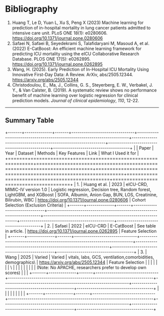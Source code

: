 # Bibliography

1.  Huang T, Le D, Yuan L, Xu S, Peng X (2023) Machine learning for prediction of in-hospital mortality in lung cancer patients admitted to intensive care unit. PLoS ONE 18(1): e0280606. <https://doi.org/10.1371/journal.pone.0280606>
2.  Safaei N, Safaei B, Seyedekrami S, Talafidaryani M, Masoud A, et al. (2022) E-CatBoost: An efficient machine learning framework for predicting ICU mortality using the eICU Collaborative Research Database. PLOS ONE 17(5): e0262895. <https://doi.org/10.1371/journal.pone.0262895>
3.  Wang, H. (2025). Early Prediction of In-Hospital ICU Mortality Using Innovative First-Day Data: A Review. ArXiv, abs/2505.12344. <https://arxiv.org/abs/2505.12344>
4.  Christodoulou, E., Ma, J., Collins, G. S., Steyerberg, E. W., Verbakel, J. Y., & Van Calster, B. (2019). A systematic review shows no performance benefit of machine learning over logistic regression for clinical prediction models. *Journal of clinical epidemiology*, *110*, 12-22.

------------------------------------------------------------------------

## Summary Table

+-------+--------------+-------+--------------------------------+--------------------------------------------------------------------------+----------------------------------------------------------------+------------------------------------------------+---------------------------------------+
|       | Paper        | Year  | Dataset                        | Methods                                                                  | Key Features                                                   | Link                                           | What I Used it for                    |
+=======+==============+=======+================================+==========================================================================+================================================================+================================================+=======================================+
| 1.    | Huang et al. | 2023  | eICU-CRD, MIMIC-IV version 1.0 | Logistic regression, Decision tree, Random forest, LightGBM, and XGBoost | SOFA, Albumin, Anion Gap, BUN, LOS, Creatinine, Bilirubin, WBC | <https://doi.org/10.1371/journal.pone.0280606> | Cohort Selection (Exclusion Criteria) |
+-------+--------------+-------+--------------------------------+--------------------------------------------------------------------------+----------------------------------------------------------------+------------------------------------------------+---------------------------------------+
| 2.    | Safaei       | 2022  | eICU-CRD                       | E-CatBoost                                                               | See table in article.                                          | <https://doi.org/10.1371/journal.pone.0262895> | Feature Selection                     |
+-------+--------------+-------+--------------------------------+--------------------------------------------------------------------------+----------------------------------------------------------------+------------------------------------------------+---------------------------------------+
| 3.    | Wang         | 2025  | Varied                         | Varied                                                                   | vitals, labs, GCS, ventilation,comorbidities, demographics\    | <https://arxiv.org/abs/2505.12344>             | Feature Selection                     |
|       |              |       |                                |                                                                          | \                                                              |                                                |                                       |
|       |              |       |                                |                                                                          | (Note: No APACHE, researchers prefer to develop own scores)    |                                                |                                       |
+-------+--------------+-------+--------------------------------+--------------------------------------------------------------------------+----------------------------------------------------------------+------------------------------------------------+---------------------------------------+
|       |              |       |                                |                                                                          |                                                                |                                                |                                       |
+-------+--------------+-------+--------------------------------+--------------------------------------------------------------------------+----------------------------------------------------------------+------------------------------------------------+---------------------------------------+
